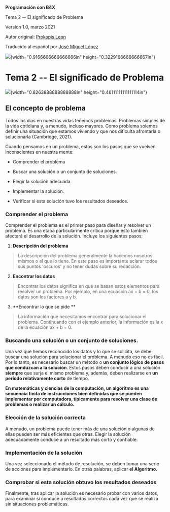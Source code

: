 **Programación con B4X**

Tema 2 -- El significado de Problema

Version 1.0, marzo 2021

Autor original: [Prokopis Leon](https://github.com/pliroforikos)

Traducido al español por [José Miguel
López](https://github.com/Lamashino)

![](media/image7.png){width="0.9166666666666666in"
height="0.3229166666666667in"}

# Tema 2 -- El significado de Problema

![](media/image8.png){width="0.8263888888888888in"
height="0.46111111111111114in"}

## 

## El concepto de problema

Todos los días en nuestras vidas tenemos problemas. Problemas simples de
la vida cotidiana y, a menudo, incluso mayores. Como problema solemos
definir una situación que estamos viviendo y que nos dificulta
afrontarla o solucionarla (Cambridge, 2021). 

Cuando pensamos en un problema, estos son los pasos que se vuelven
inconscientes en nuestra mente:

-   Comprender el problema

-   Buscar una solución o un conjunto de soluciones.

-   Elegir la solución adecuada.

-   Implementar la solución.

-   Verificar si esta solución tuvo los resultados deseados.

### Comprender el problema

Comprender el problema es el primer paso para diseñar y resolver un
problema. Es una etapa particularmente crítica porque esto también
afectará el desarrollo de la solución. Incluye los siguientes pasos:

1.  **Descripción del problema**

> La descripción del problema generalmente la hacemos nosotros mismos o
> el que lo tiene. En este paso es importante aclarar todos sus puntos
> \'oscuros\' y no tener dudas sobre su redacción.

2.  **Encontrar los datos**

> Encontrar los datos significa en qué se basan estos elementos para
> resolver un problema. Por ejemplo, en una ecuación ax + b = 0, los
> datos son los factores a y b.

3.  **Encontrar lo que se pide **

> La información que necesitamos encontrar para solucionar el problema.
> Continuando con el ejemplo anterior, la información es la x de la
> ecuación ax + b = 0. 

### Buscando una solución o un conjunto de soluciones.

Una vez que hemos reconocido los datos y lo que se solicita, se debe
buscar una solución para solucionar el problema. A menudo eso no es
fácil. Por lo tanto, es necesario buscar un método o **un conjunto
lógico de pasos que conduzcan a la solución**. Estos pasos deben
conducir a una solución **siempre** que surja el mismo problema y,
además, deben realizarse en **un período relativamente corto** de
tiempo.

**En matemáticas y ciencias de la computación, un algoritmo es una
secuencia finita de instrucciones bien definidas que se pueden
implementar por computadora, típicamente para resolver una clase de
problemas o realizar un cálculo.**

### Elección de la solución correcta

A menudo, un problema puede tener más de una solución o algunas de ellas
pueden ser más eficientes que otras. Elegir la solución adecuadamente
conduce a un resultado más corto y confiable. 

### Implementación de la solución 

Una vez seleccionado el método de resolución, se deben tomar una serie
de acciones para implementarlo. En otras palabras, aplicar **el
Algoritmo.**

### Comprobar si esta solución obtuvo los resultados deseados

Finalmente, tras aplicar la solución es necesario probar con varios
datos, para examinar si conduce a resultados correctos cada vez que se
realiza sin situaciones problemáticas.
